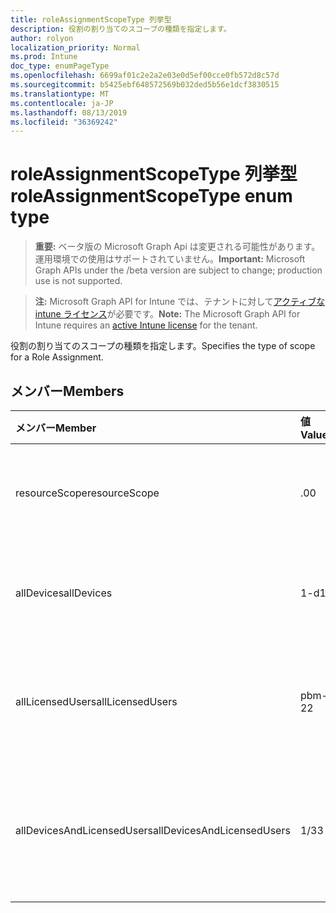 ```yaml
---
title: roleAssignmentScopeType 列挙型
description: 役割の割り当てのスコープの種類を指定します。
author: rolyon
localization_priority: Normal
ms.prod: Intune
doc_type: enumPageType
ms.openlocfilehash: 6699af01c2e2a2e03e0d5ef00cce0fb572d8c57d
ms.sourcegitcommit: b5425ebf648572569b032ded5b56e1dcf3830515
ms.translationtype: MT
ms.contentlocale: ja-JP
ms.lasthandoff: 08/13/2019
ms.locfileid: "36369242"
---
```

# <a name="roleassignmentscopetype-enum-type"></a><span data-ttu-id="6df20-103">roleAssignmentScopeType 列挙型</span><span class="sxs-lookup"><span data-stu-id="6df20-103">roleAssignmentScopeType enum type</span></span>

> <span data-ttu-id="6df20-104">**重要:** ベータ版の Microsoft Graph Api は変更される可能性があります。運用環境での使用はサポートされていません。</span><span class="sxs-lookup"><span data-stu-id="6df20-104">**Important:** Microsoft Graph APIs under the /beta version are subject to change; production use is not supported.</span></span>

> <span data-ttu-id="6df20-105">**注:** Microsoft Graph API for Intune では、テナントに対して[アクティブな intune ライセンス](https://go.microsoft.com/fwlink/?linkid=839381)が必要です。</span><span class="sxs-lookup"><span data-stu-id="6df20-105">**Note:** The Microsoft Graph API for Intune requires an [active Intune license](https://go.microsoft.com/fwlink/?linkid=839381) for the tenant.</span></span>

<span data-ttu-id="6df20-106">役割の割り当てのスコープの種類を指定します。</span><span class="sxs-lookup"><span data-stu-id="6df20-106">Specifies the type of scope for a Role Assignment.</span></span>

## <a name="members"></a><span data-ttu-id="6df20-107">メンバー</span><span class="sxs-lookup"><span data-stu-id="6df20-107">Members</span></span>
|<span data-ttu-id="6df20-108">メンバー</span><span class="sxs-lookup"><span data-stu-id="6df20-108">Member</span></span>|<span data-ttu-id="6df20-109">値</span><span class="sxs-lookup"><span data-stu-id="6df20-109">Value</span></span>|<span data-ttu-id="6df20-110">説明</span><span class="sxs-lookup"><span data-stu-id="6df20-110">Description</span></span>|
|:---|:---|:---|
|<span data-ttu-id="6df20-111">resourceScope</span><span class="sxs-lookup"><span data-stu-id="6df20-111">resourceScope</span></span>|<span data-ttu-id="6df20-112">.0</span><span class="sxs-lookup"><span data-stu-id="6df20-112">0</span></span>|<span data-ttu-id="6df20-113">指定した ResourceScopes への割り当てを許可します。</span><span class="sxs-lookup"><span data-stu-id="6df20-113">Allow assignments to the specified ResourceScopes.</span></span>|
|<span data-ttu-id="6df20-114">allDevices</span><span class="sxs-lookup"><span data-stu-id="6df20-114">allDevices</span></span>|<span data-ttu-id="6df20-115">1-d</span><span class="sxs-lookup"><span data-stu-id="6df20-115">1</span></span>|<span data-ttu-id="6df20-116">すべての Intune デバイスへの割り当てを許可します。</span><span class="sxs-lookup"><span data-stu-id="6df20-116">Allow assignments to all Intune devices.</span></span>|
|<span data-ttu-id="6df20-117">allLicensedUsers</span><span class="sxs-lookup"><span data-stu-id="6df20-117">allLicensedUsers</span></span>|<span data-ttu-id="6df20-118">pbm-2</span><span class="sxs-lookup"><span data-stu-id="6df20-118">2</span></span>|<span data-ttu-id="6df20-119">Intune にライセンスされたすべてのユーザーへの割り当てを許可します。</span><span class="sxs-lookup"><span data-stu-id="6df20-119">Allow assignments to all Intune licensed users.</span></span>|
|<span data-ttu-id="6df20-120">allDevicesAndLicensedUsers</span><span class="sxs-lookup"><span data-stu-id="6df20-120">allDevicesAndLicensedUsers</span></span>|<span data-ttu-id="6df20-121">1/3</span><span class="sxs-lookup"><span data-stu-id="6df20-121">3</span></span>|<span data-ttu-id="6df20-122">すべての Intune デバイスおよびライセンスされたユーザーへの割り当てを許可します。</span><span class="sxs-lookup"><span data-stu-id="6df20-122">Allow assignments to all Intune devices and licensed users.</span></span>|



